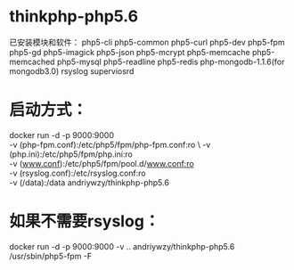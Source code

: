 # thinkphp-php5.6
已安装模块和软件：
  php5-cli
  php5-common
  php5-curl
  php5-dev
  php5-fpm
  php5-gd
  php5-imagick
  php5-json
  php5-mcrypt
  php5-memcache
  php5-memcached
  php5-mysql
  php5-readline
  php5-redis
  php-mongodb-1.1.6(for mongodb3.0)
  rsyslog
  superviosrd
  
# 启动方式：
  docker run -d -p 9000:9000 \
             -v (php-fpm.conf):/etc/php5/fpm/php-fpm.conf:ro \ 
             -v (php.ini):/etc/php5/fpm/php.ini:ro \
             -v (www.conf):/etc/php5/fpm/pool.d/www.conf:ro \
             -v (rsyslog.conf):/etc/rsyslog.conf:ro \
             -v (/data):/data
             andriywzy/thinkphp-php5.6

# 如果不需要rsyslog：
  docker run -d -p 9000:9000 -v .. andriywzy/thinkphp-php5.6 /usr/sbin/php5-fpm -F
  


